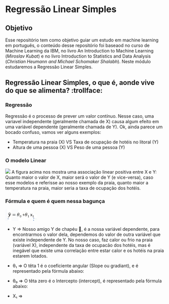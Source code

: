 # Regressão Linear Simples

## Objetivo
Esse repositório tem como objetivo guiar um estudo em machine learning em português, o conteúdo desse repositório foi baseaod no curso de Machine Learning da IBM, no livro An Introduction to Machine Learning (*Miroslav Kubat*) e no livro Introduction to Statistics and Data Analysis (*Christian Heumann and Michael Schomaker Shalabh*). Neste módulo estudaremos a Regressão Linear Simples.

## Regressão Linear Simples, o que é, aonde vive do que se alimenta? :trollface: 
### Regressão
Regressão é o processo de prever um valor contínuo.
Nesse caso, uma variavel independente (geralmente chamada de X) causa algum efeito em uma variável dependente (geralmente chamada de Y).
Ok, ainda parece um bocado confuso, vamos ver alguns exemplos:
- Temperatura na praia (X) VS Taxa de ocupação de hotéis no litoral (Y)
- Altura de uma pessoa (X) VS Peso de uma pessoa (Y)
### O modelo Linear
<img src="./Captura de Tela 2020-07-19 às 15.00.46.png" width = "30%">
A figura acima nos mostra uma associação linear positiva entre X e Y: Quanto maior o valor de X, maior será o valor de Y (e vice-versa), caso esse modelos e referisse ao nosso exemplo da praia, quanto maior a temperatura na praia, maior seria a taxa de ocupação dos hotéis.

### Fórmula e quem é quem nessa bagunça

<img src="./formula.png" width = "20%">

- Y => Nosso amigo Y de chapéu :womans_hat:, é a nossa variável dependente, para encontrarmos o valor dela, dependemos do valor de outra variável que existe independente de Y. No nosso caso, faz calor ou frio na praia (variável X), independente da taxa de ocupacão dos hotéis, mas é inegável que existe uma correlação entre estar calor e os hotéis na praia estarem lotados.

- θ₁ => O têta 1 é o coeficiente angular (Slope ou gradiant), e é representado pela fórmula abaixo:


-  θ₀ =>  O têta zero é o Intercepto (intercept), é representado pela fórmula abaixo:   


- X₁ => 


